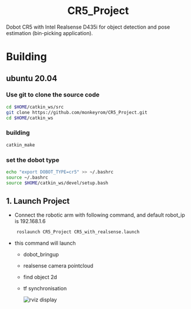 # <center>CR5_Project</center>

Dobot CR5 with Intel Realsense D435i for object detection and pose estimation (bin-picking application).

# Building

## ubuntu 20.04

### Use git to clone the source code
```sh
cd $HOME/catkin_ws/src
git clone https://github.com/monkeyrom/CR5_Project.git
cd $HOME/catkin_ws
```

### building
```sh
catkin_make
```
### set the dobot type
```sh
echo "export DOBOT_TYPE=cr5" >> ~/.bashrc
source ~/.bashrc
source $HOME/catkin_ws/devel/setup.bash
```

## 1.  Launch Project

* Connect the robotic arm with following command, and default robot_ip is 192.168.1.6 

```sh
    roslaunch CR5_Project CR5_with_realsense.launch
```

* this command will launch 
  - dobot_bringup
  - realsense camera pointcloud
  - find object 2d
  - tf synchronisation

    ![rviz display](./rviz.jpg)
